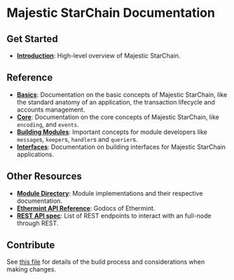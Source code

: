 <!--
layout: home
title: Majestic StarChain Documentation
description: Majestic StarChain is a scalable and interoperable Ethereum, built on Proof-of-Stake with fast-finality.
sections:
  - title: Introduction
    desc: Read a high-level overview of Majestic StarChain and its architecture.
    url: /intro
    icon: ethereum-intro
  - title: Basics
    desc: Start with the basic concepts of Majestic StarChain, like accounts and transactions.
    url: /basics
    icon: basics
  - title: Core Concepts
    desc: Read about the core concepts like encoding and events.
    url: /core
    icon: core
stack:
  - title: Cosmos SDK
    desc: The SDK is the world’s most popular framework for building application-specific blockchains.
    color: "#5064FB"
    label: sdk
    url: http://docs.cosmos.network
  - title: Ethereum
    desc: Ethereum is a global, open-source platform for decentralized applications.
    color: "#1A1F36"
    label: ethereum-black
    url: https://eth.wiki
  - title: Tendermint Core
    desc: The leading BFT engine for building blockchains, powering Majestic StarChain.
    color: "#00BB00"
    label: core
    url: http://docs.tendermint.com
footer:
  newsletter: false
aside: false
-->

# Majestic StarChain Documentation

## Get Started

- **[Introduction](./intro/overview.md)**: High-level overview of Majestic StarChain.

## Reference

- **[Basics](./basics/)**: Documentation on the basic concepts of Majestic StarChain, like the standard anatomy of an application, the transaction lifecycle and accounts management.
- **[Core](./core/)**: Documentation on the core concepts of Majestic StarChain, like `encoding`, and `events`.
- **[Building Modules](./building-modules/)**: Important concepts for module developers like `message`s, `keeper`s, `handler`s and `querier`s.
- **[Interfaces](./interfaces/)**: Documentation on building interfaces for Majestic StarChain applications.

## Other Resources

- **[Module Directory](../x/)**: Module implementations and their respective documentation.
- **[Ethermint API Reference](https://godoc.org/github.com/tharsis/ethermint)**: Godocs of Ethermint.
- **[REST API spec](https://cosmos.network/rpc/)**: List of REST endpoints to interact with an full-node through REST.

## Contribute

See [this file](https://github.com/majesticchain/majestic-star-chain/blob/main/docs/DOCS_README.md) for details of the build process and considerations when making changes.

